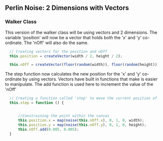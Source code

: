 ## Perlin Noise: 2 Dimensions with Vectors

### Walker Class
This version of the walker class will be using vectors and 2 dimensions. The variable 'position' will now be a vector that holds both the 'x' and 'y' co-ordinate. The 'nOff' will also do the same.

```js
  // Creating vectors for the position and nOff
  this.position = createVector(width / 2, height / 2);

  this.nOff = createVector(floor(random(width)), floor(random(height)));
```

The step function now calculates the new position for the 'x' and 'y' co-ordinate by using vectors. Vectors have built in functions that make is easier to manipulate. The add function is used here to increment the value of the 'nOff'

```js
  // Creating a function called 'step' to move the current position of the 'ellipse'
  this.step = function () {


      //Constraining the point within the canvas
      this.position.x = map(noise(this.nOff.x), 0, 1, 0, width);
      this.position.y = map(noise(this.nOff.y), 0, 1, 0, height);
      this.nOff.add(0.005, 0.005);
  }
```
